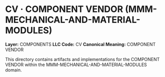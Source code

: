 # CV · COMPONENT VENDOR (MMM-MECHANICAL-AND-MATERIAL-MODULES)

**Layer:** COMPONENTS
**LLC Code:** CV
**Canonical Meaning:** COMPONENT VENDOR

This directory contains artifacts and implementations for the COMPONENT VENDOR within the MMM-MECHANICAL-AND-MATERIAL-MODULES domain.
